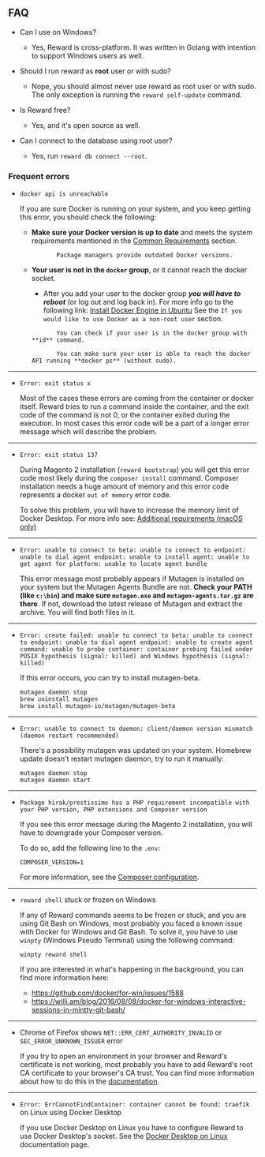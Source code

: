 ## FAQ

* Can I use on Windows?

    * Yes, Reward is cross-platform. It was written in Golang with intention to support Windows users as well.

* Should I run reward as **root** user or with sudo?

    * Nope, you should almost never use reward as root user or with sudo. The only exception is running
      the `reward self-update` command.

* Is Reward free?

    * Yes, and it's open source as well.

* Can I connect to the database using root user?

    * Yes, run `reward db connect --root`.

### Frequent errors

* `docker api is unreachable`

  If you are sure Docker is running on your system, and you keep getting this error, you should check the following:

    * **Make sure your Docker version is up to date** and meets the system requirements mentioned in the
      [Common Requirements](installation.html#common-requirements) section.
      ``` note::
             Package managers provide outdated Docker versions.
      ```

    * **Your user is not in the `docker` group**, or it cannot reach the docker socket.
        * After you add your user to the docker group ***you will have to reboot*** (or log out and log back in). For
          more info go to the following link:
          [Install Docker Engine in Ubuntu](https://docs.docker.com/engine/install/ubuntu/#install-using-the-convenience-script)
          See the `If you would like to use Docker as a non-root user` section.

      ``` note::
             You can check if your user is in the docker group with **id** command.
    
             You can make sure your user is able to reach the docker API running **docker ps** (without sudo).
      ```

---

* `Error: exit status x`

  Most of the cases these errors are coming from the container or docker itself. Reward tries to run a command inside
  the container, and the exit code of the command is not 0, or the container exited during the execution. In most cases
  this error code will be a part of a longer error message which will describe the problem.

---

* `Error: exit status 137`

  During Magento 2 installation (`reward bootstrap`) you will get this error code most likely during
  the `composer install` command. Composer installation needs a huge amount of memory and this error code represents a
  docker `out of memory` error code.

  To solve this problem, you will have to increase the memory limit of Docker Desktop. For more info see:
  [Additional requirements (macOS only)](installation.html#additional-requirements-macos-only)

---

* ```Error: unable to connect to beta: unable to connect to endpoint: unable to dial agent endpoint: unable to install agent: unable to get agent for platform: unable to locate agent bundle```

  This error message most probably appears if Mutagen is installed on your system but the Mutagen Agents Bundle are
  not. **Check your PATH (like `c:\bin`) and make sure `mutagen.exe` and `mutagen-agents.tar.gz` are there**. If not,
  download the latest release of Mutagen and extract the archive. You will find both files in it.

---

* ```Error: create failed: unable to connect to beta: unable to connect to endpoint: unable to dial agent endpoint: unable to create agent command: unable to probe container: container probing failed under POSIX hypothesis (signal: killed) and Windows hypothesis (signal: killed)```

  If this error occurs, you can try to install mutagen-beta.
    ```
    mutagen daemon stop
    brew uninstall mutagen
    brew install mutagen-io/mutagen/mutagen-beta
    ```

---

* ```Error: unable to connect to daemon: client/daemon version mismatch (daemon restart recommended)```

  There's a possibility mutagen was updated on your system. Homebrew update doesn't restart mutagen daemon, try to run
  it manually:
    ```
    mutagen daemon stop
    mutagen daemon start
    ```

---

* `Package hirak/prestissimo has a PHP requirement incompatible with your PHP version, PHP extensions and Composer version`

  If you see this error message during the Magento 2 installation, you will have to downgrade your Composer version.

  To do so, add the following line to the `.env`:
    ```
    COMPOSER_VERSION=1
    ```

  For more information, see the [Composer configuration](customization/composer.md).

---

* `reward shell` stuck or frozen on Windows

  If any of Reward commands seems to be frozen or stuck, and you are using Git Bash on Windows, most probably you faced
  a known issue with Docker for Windows and Git Bash. To solve it, you have to use `winpty` (Windows Pseudo Terminal)
  using the following command:
    ```
    winpty reward shell
    ```
  If you are interested in what's happening in the background, you can find more information here:
    * https://github.com/docker/for-win/issues/1588
    * https://willi.am/blog/2016/08/08/docker-for-windows-interactive-sessions-in-mintty-git-bash/

---

* Chrome of Firefox shows `NET::ERR_CERT_AUTHORITY_INVALID` or `SEC_ERROR_UNKNOWN_ISSUER` error

  If you try to open an environment in your browser and Reward's certificate is not working, most probably you have to
  add Reward's root CA certificate to your browser's CA trust. You can find more information about how to do this in
  the [documentation](installation.html#trusted-ca-root-certificate).

---

* `Error: ErrCannotFindContainer: container cannot be found: traefik` on Linux using Docker Desktop

  If you use Docker Desktop on Linux you have to configure Reward to use Docker Desktop's socket.
  See the [Docker Desktop on Linux](configuration/docker-desktop-on-linux.html) documentation page.

